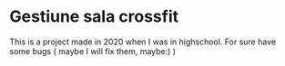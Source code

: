 <h1>Gestiune sala crossfit</h1>

This is a project made in 2020 when I was in highschool. For sure have some  bugs ( maybe I will fix them, maybe:) )
